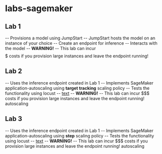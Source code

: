 # labs-sagemaker
## Lab 1
-- Provisions a model using JumpStart
-- JumpStart hosts the model on an instance of your choice
-- Create an endpoint for inference
-- Interacts with the model
-- **WARNING!**
  -- This lab can incur $$$$$ costs if you provision large instances and leave the endpoint running!

## Lab 2
-- Uses the inference endpoint created in Lab 1
-- Implements SageMaker application-autoscaling using **target tracking** scaling policy
-- Tests the functionality using locust
  -- [text](https://docs.locust.io/en/stable/)
-- **WARNING!**
  -- This lab can incur $$$ costs if you provision large instances and leave the endpoint running!
autoscaling

## Lab 3
-- Uses the inference endpoint created in Lab 1
-- Implements SageMaker application-autoscaling using **step** scaling policy
-- Tests the functionality using locust
  -- [text](https://docs.locust.io/en/stable/)
-- **WARNING!**
  -- This lab can incur $$$ costs if you provision large instances and leave the endpoint running!
autoscaling